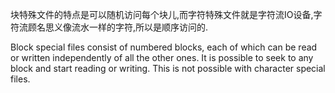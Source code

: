 块特殊文件的特点是可以随机访问每个块儿,而字符特殊文件就是字符流IO设备,字符流顾名思义像流水一样的字符,所以是顺序访问的.







Block special files consist of numbered blocks, each of which can be read or
written independently of all the other ones. It is possible to seek to any block
and start reading or writing. This is not possible with character special files.
